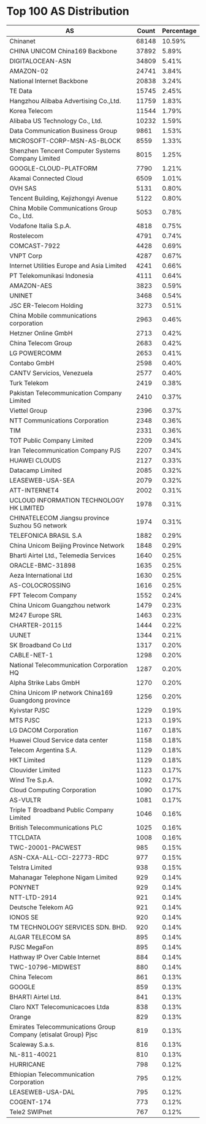 # Top 100 AS Distribution
| AS | Count | Percentage |
|----|----|----|
| Chinanet | 68148 | 10.59% |
| CHINA UNICOM China169 Backbone | 37892 | 5.89% |
| DIGITALOCEAN-ASN | 34809 | 5.41% |
| AMAZON-02 | 24741 | 3.84% |
| National Internet Backbone | 20838 | 3.24% |
| TE Data | 15745 | 2.45% |
| Hangzhou Alibaba Advertising Co.,Ltd. | 11759 | 1.83% |
| Korea Telecom | 11544 | 1.79% |
| Alibaba US Technology Co., Ltd. | 10232 | 1.59% |
| Data Communication Business Group | 9861 | 1.53% |
| MICROSOFT-CORP-MSN-AS-BLOCK | 8559 | 1.33% |
| Shenzhen Tencent Computer Systems Company Limited | 8015 | 1.25% |
| GOOGLE-CLOUD-PLATFORM | 7790 | 1.21% |
| Akamai Connected Cloud | 6509 | 1.01% |
| OVH SAS | 5131 | 0.80% |
| Tencent Building, Kejizhongyi Avenue | 5122 | 0.80% |
| China Mobile Communications Group Co., Ltd. | 5053 | 0.78% |
| Vodafone Italia S.p.A. | 4818 | 0.75% |
| Rostelecom | 4791 | 0.74% |
| COMCAST-7922 | 4428 | 0.69% |
| VNPT Corp | 4287 | 0.67% |
| Internet Utilities Europe and Asia Limited | 4241 | 0.66% |
| PT Telekomunikasi Indonesia | 4111 | 0.64% |
| AMAZON-AES | 3823 | 0.59% |
| UNINET | 3468 | 0.54% |
| JSC ER-Telecom Holding | 3273 | 0.51% |
| China Mobile communications corporation | 2963 | 0.46% |
| Hetzner Online GmbH | 2713 | 0.42% |
| China Telecom Group | 2683 | 0.42% |
| LG POWERCOMM | 2653 | 0.41% |
| Contabo GmbH | 2598 | 0.40% |
| CANTV Servicios, Venezuela | 2577 | 0.40% |
| Turk Telekom | 2419 | 0.38% |
| Pakistan Telecommunication Company Limited | 2410 | 0.37% |
| Viettel Group | 2396 | 0.37% |
| NTT Communications Corporation | 2348 | 0.36% |
| TIM | 2331 | 0.36% |
| TOT Public Company Limited | 2209 | 0.34% |
| Iran Telecommunication Company PJS | 2207 | 0.34% |
| HUAWEI CLOUDS | 2127 | 0.33% |
| Datacamp Limited | 2085 | 0.32% |
| LEASEWEB-USA-SEA | 2079 | 0.32% |
| ATT-INTERNET4 | 2002 | 0.31% |
| UCLOUD INFORMATION TECHNOLOGY HK LIMITED | 1978 | 0.31% |
| CHINATELECOM Jiangsu province Suzhou 5G network | 1974 | 0.31% |
| TELEFONICA BRASIL S.A | 1882 | 0.29% |
| China Unicom Beijing Province Network | 1848 | 0.29% |
| Bharti Airtel Ltd., Telemedia Services | 1640 | 0.25% |
| ORACLE-BMC-31898 | 1635 | 0.25% |
| Aeza International Ltd | 1630 | 0.25% |
| AS-COLOCROSSING | 1616 | 0.25% |
| FPT Telecom Company | 1552 | 0.24% |
| China Unicom Guangzhou network | 1479 | 0.23% |
| M247 Europe SRL | 1463 | 0.23% |
| CHARTER-20115 | 1444 | 0.22% |
| UUNET | 1344 | 0.21% |
| SK Broadband Co Ltd | 1317 | 0.20% |
| CABLE-NET-1 | 1298 | 0.20% |
| National Telecommunication Corporation HQ | 1287 | 0.20% |
| Alpha Strike Labs GmbH | 1270 | 0.20% |
| China Unicom IP network China169 Guangdong province | 1256 | 0.20% |
| Kyivstar PJSC | 1229 | 0.19% |
| MTS PJSC | 1213 | 0.19% |
| LG DACOM Corporation | 1167 | 0.18% |
| Huawei Cloud Service data center | 1158 | 0.18% |
| Telecom Argentina S.A. | 1129 | 0.18% |
| HKT Limited | 1129 | 0.18% |
| Clouvider Limited | 1123 | 0.17% |
| Wind Tre S.p.A. | 1092 | 0.17% |
| Cloud Computing Corporation | 1090 | 0.17% |
| AS-VULTR | 1081 | 0.17% |
| Triple T Broadband Public Company Limited | 1046 | 0.16% |
| British Telecommunications PLC | 1025 | 0.16% |
| TTCLDATA | 1008 | 0.16% |
| TWC-20001-PACWEST | 985 | 0.15% |
| ASN-CXA-ALL-CCI-22773-RDC | 977 | 0.15% |
| Telstra Limited | 938 | 0.15% |
| Mahanagar Telephone Nigam Limited | 929 | 0.14% |
| PONYNET | 929 | 0.14% |
| NTT-LTD-2914 | 921 | 0.14% |
| Deutsche Telekom AG | 921 | 0.14% |
| IONOS SE | 920 | 0.14% |
| TM TECHNOLOGY SERVICES SDN. BHD. | 920 | 0.14% |
| ALGAR TELECOM SA | 895 | 0.14% |
| PJSC MegaFon | 895 | 0.14% |
| Hathway IP Over Cable Internet | 884 | 0.14% |
| TWC-10796-MIDWEST | 880 | 0.14% |
| China Telecom | 861 | 0.13% |
| GOOGLE | 859 | 0.13% |
| BHARTI Airtel Ltd. | 841 | 0.13% |
| Claro NXT Telecomunicacoes Ltda | 838 | 0.13% |
| Orange | 829 | 0.13% |
| Emirates Telecommunications Group Company (etisalat Group) Pjsc | 819 | 0.13% |
| Scaleway S.a.s. | 816 | 0.13% |
| NL-811-40021 | 810 | 0.13% |
| HURRICANE | 798 | 0.12% |
| Ethiopian Telecommunication Corporation | 795 | 0.12% |
| LEASEWEB-USA-DAL | 795 | 0.12% |
| COGENT-174 | 773 | 0.12% |
| Tele2 SWIPnet | 767 | 0.12% |
